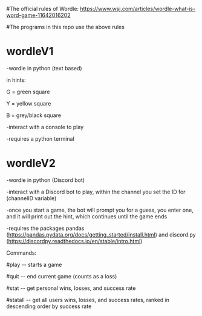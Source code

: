 #The official rules of Wordle: https://www.wsj.com/articles/wordle-what-is-word-game-11642016202

#The programs in this repo use the above rules

# wordleV1

-wordle in python (text based)

in hints:

G = green square

Y = yellow square

B = grey/black square

-interact with a console to play

-requires a python terminal

# wordleV2

-wordle in python (Discord bot)

-interact with a Discord bot to play, within the channel you set the ID for (channelID variable)

-once you start a game, the bot will prompt you for a guess, you enter one, and it will print out the hint, which continues until the game ends

-requires the packages pandas (https://pandas.pydata.org/docs/getting_started/install.html) and discord.py (https://discordpy.readthedocs.io/en/stable/intro.html)

Commands:

#play -- starts a game

#quit -- end current game (counts as a loss)

#stat -- get personal wins, losses, and success rate 

#statall -- get all users wins, losses, and success rates, ranked in descending order by success rate
